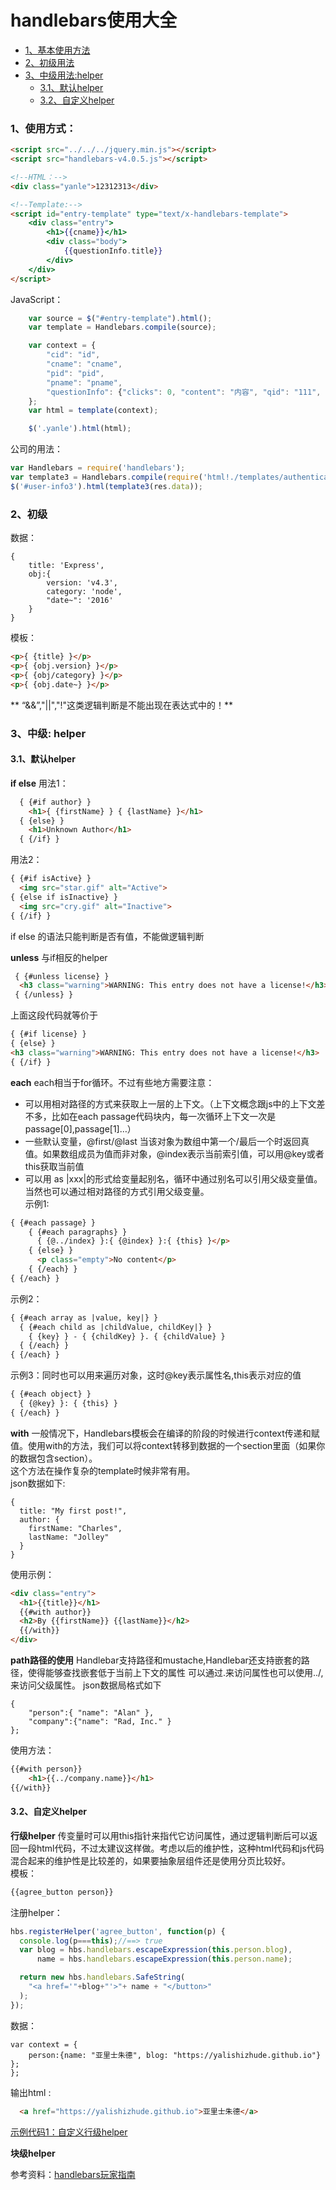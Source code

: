 # handlebars使用大全

- [1、基本使用方法](#class1)
- [2、初级用法](#class2)
- [3、中级用法:helper](#class3)
    - [3.1、默认helper](#class3.1)
    - [3.2、自定义helper](#class3.2)

### <div id='class1'>1、使用方式：</div>
```html
<script src="../../../jquery.min.js"></script>
<script src="handlebars-v4.0.5.js"></script>

<!--HTML：-->
<div class="yanle">12312313</div>

<!--Template:-->
<script id="entry-template" type="text/x-handlebars-template">
    <div class="entry">
        <h1>{{cname}}</h1>
        <div class="body">
            {{questionInfo.title}}
        </div>
    </div>
</script>
```

JavaScript：
```javascript
    var source = $("#entry-template").html();
    var template = Handlebars.compile(source);

    var context = {
        "cid": "id",
        "cname": "cname",
        "pid": "pid",
        "pname": "pname",
        "questionInfo": {"clicks": 0, "content": "内容", "qid": "111", "score": 0, "stickFlag": false, "title": "标题"}
    };
    var html = template(context);

    $('.yanle').html(html);
```

公司的用法：
```javascript
var Handlebars = require('handlebars');
var template3 = Handlebars.compile(require('html!./templates/authentication_company_date3.html'));
$('#user-info3').html(template3(res.data));
```


### <div id='class2'>2、初级</div>
数据：
```
{ 
    title: 'Express', 
    obj:{
        version: 'v4.3', 
        category: 'node', 
        "date~": '2016'
    }
}
```
模板：
```html
<p>{ {title} }</p>
<p>{ {obj.version} }</p>
<p>{ {obj/category} }</p>
<p>{ {obj.date~} }</p>
```

** “&&”,"||","!"这类逻辑判断是不能出现在表达式中的！**


### <div id='class3'>3、中级: helper</div>

#### <div id='class3.1'>3.1、默认helper</div>

**if else**
用法1：
```html
  { {#if author} }
    <h1>{ {firstName} } { {lastName} }</h1>
  { {else} }
    <h1>Unknown Author</h1>
  { {/if} }
```
用法2：
```html
{ {#if isActive} }
  <img src="star.gif" alt="Active">
{ {else if isInactive} }
  <img src="cry.gif" alt="Inactive">
{ {/if} }
```
if else 的语法只能判断是否有值，不能做逻辑判断

**unless**
与if相反的helper
```html
 { {#unless license} }
  <h3 class="warning">WARNING: This entry does not have a license!</h3>
 { {/unless} }
```
上面这段代码就等价于  
```html
{ {#if license} }
{ {else} }
<h3 class="warning">WARNING: This entry does not have a license!</h3>
{ {/if} }
```

**each**
each相当于for循环。不过有些地方需要注意：            
- 可以用相对路径的方式来获取上一层的上下文。（上下文概念跟js中的上下文差不多，比如在each passage代码块内，每一次循环上下文一次是passage[0],passage[1]…）     
- 一些默认变量，@first/@last 当该对象为数组中第一个/最后一个时返回真值。如果数组成员为值而非对象，@index表示当前索引值，可以用@key或者this获取当前值           
- 可以用 as |xxx|的形式给变量起别名，循环中通过别名可以引用父级变量值。当然也可以通过相对路径的方式引用父级变量。          
示例1:        
```html
{ {#each passage} }
    { {#each paragraphs} }
      { {@../index} }:{ {@index} }:{ {this} }</p>
    { {else} }
      <p class="empty">No content</p>
    { {/each} }
{ {/each} }
```

示例2：        
```html
{ {#each array as |value, key|} }
  { {#each child as |childValue, childKey|} }
    { {key} } - { {childKey} }. { {childValue} }
  { {/each} }
{ {/each} }
```

示例3：同时也可以用来遍历对象，这时@key表示属性名,this表示对应的值
```html
{ {#each object} }
  { {@key} }: { {this} }
{ {/each} }
```

**with**
一般情况下，Handlebars模板会在编译的阶段的时候进行context传递和赋值。使用with的方法，我们可以将context转移到数据的一个section里面（如果你的数据包含section）。        
这个方法在操作复杂的template时候非常有用。       
json数据如下:       
```
{
  title: "My first post!",
  author: {
    firstName: "Charles",
    lastName: "Jolley"
  }
}
```

使用示例：
```html
<div class="entry">  
  <h1>{{title}}</h1>
  {{#with author}}
  <h2>By {{firstName}} {{lastName}}</h2>
  {{/with}}
</div>  
```

**path路径的使用**
Handlebar支持路径和mustache,Handlebar还支持嵌套的路径，使得能够查找嵌套低于当前上下文的属性
可以通过.来访问属性也可以使用../,来访问父级属性。
json数据局格式如下
```
{
    "person":{ "name": "Alan" },
    "company":{"name": "Rad, Inc." }
};
```
使用方法：
```html
{{#with person}}
    <h1>{{../company.name}}</h1>
{{/with}}
```

#### <div id='class3.2'>3.2、自定义helper</div>
**行级helper**
传变量时可以用this指针来指代它访问属性，通过逻辑判断后可以返回一段html代码，不过太建议这样做。考虑以后的维护性，这种html代码和js代码混合起来的维护性是比较差的，如果要抽象层组件还是使用分页比较好。       
模板：     
```html
{{agree_button person}}
```
注册helper：       
```javascript
hbs.registerHelper('agree_button', function(p) {
  console.log(p===this);//==> true
  var blog = hbs.handlebars.escapeExpression(this.person.blog),
      name = hbs.handlebars.escapeExpression(this.person.name);

  return new hbs.handlebars.SafeString(
    "<a href='"+blog+"'>"+ name + "</button>"
  );
});
```

数据：     
```
var context = {
    person:{name: "亚里士朱德", blog: "https://yalishizhude.github.io"} };
};
```

输出html :
```html
  <a href="https://yalishizhude.github.io">亚里士朱德</a>
```
[示例代码1：自定义行级helper](./01、自定义行级helper.html)

**块级helper**











参考资料：[handlebars玩家指南](http://cnodejs.org/topic/56a2e8b1cd415452622eed2d)